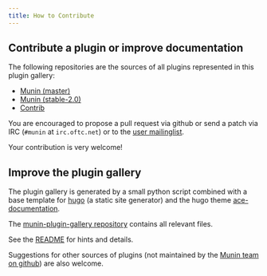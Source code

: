 ```yaml
---
title: How to Contribute
---
```


## Contribute a plugin or improve documentation

The following repositories are the sources of all plugins represented in this plugin gallery:

* [Munin (master)](https://github.com/munin-monitoring/munin/tree/master)
* [Munin (stable-2.0)](https://github.com/munin-monitoring/munin/tree/stable-2.0)
* [Contrib](https://github.com/munin-monitoring/contrib/)

You are encouraged to propose a pull request via github or send a patch via IRC (`#munin` at
`irc.oftc.net`) or to the [user mailinglist](mailto:munin-users@lists.sourceforge.net).

Your contribution is very welcome!


## Improve the plugin gallery

The plugin gallery is generated by a small python script combined with a base template for
[hugo](https://gohugo.io/) (a static site generator) and the hugo theme
[ace-documentation](https://github.com/vantagedesign/ace-documentation/).

The [munin-plugin-gallery repository](https://github.com/munin-monitoring/munin-plugin-gallery)
contains all relevant files.

See the [README](https://github.com/munin-monitoring/munin-plugin-gallery/blob/master/README.md)
for hints and details.

Suggestions for other sources of plugins (not maintained by the
[Munin team on github](https://github.com/munin-monitoring)) are also welcome.
